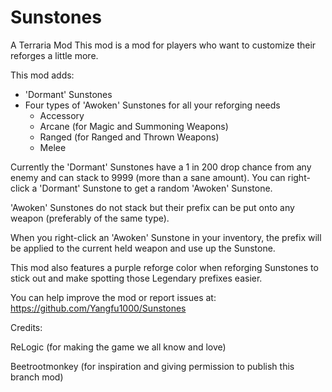 # Sunstones
A Terraria Mod
This mod is a mod for players who want to customize their reforges a little more.


This mod adds:
- 'Dormant' Sunstones
- Four types of 'Awoken' Sunstones for all your reforging needs
  - Accessory
  - Arcane (for Magic and Summoning Weapons)
  - Ranged (for Ranged and Thrown Weapons)
  - Melee


Currently the 'Dormant' Sunstones have a 1 in 200 drop chance from any enemy and can stack to 9999 (more than a sane amount). You can right-click a 'Dormant' Sunstone to get a random 'Awoken' Sunstone.

'Awoken' Sunstones do not stack but their prefix can be put onto any weapon (preferably of the same type).

When you right-click an 'Awoken' Sunstone in your inventory, the prefix will be applied to the current held weapon and use up the Sunstone.

This mod also features a purple reforge color when reforging Sunstones to stick out and make spotting those Legendary prefixes easier.

You can help improve the mod or report issues at: https://github.com/Yangfu1000/Sunstones



Credits:

ReLogic (for making the game we all know and love)

Beetrootmonkey (for inspiration and giving permission to publish this branch mod)
